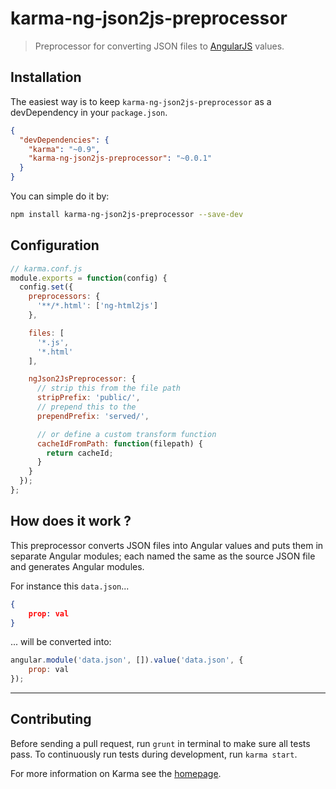 # karma-ng-json2js-preprocessor

> Preprocessor for converting JSON files to [AngularJS](http://angularjs.org/) values.

## Installation

The easiest way is to keep `karma-ng-json2js-preprocessor` as a devDependency in your `package.json`.
```json
{
  "devDependencies": {
    "karma": "~0.9",
    "karma-ng-json2js-preprocessor": "~0.0.1"
  }
}
```

You can simple do it by:
```bash
npm install karma-ng-json2js-preprocessor --save-dev
```

## Configuration
```js
// karma.conf.js
module.exports = function(config) {
  config.set({
    preprocessors: {
      '**/*.html': ['ng-html2js']
    },

    files: [
      '*.js',
      '*.html'
    ],

    ngJson2JsPreprocessor: {
      // strip this from the file path
      stripPrefix: 'public/',
      // prepend this to the
      prependPrefix: 'served/',

      // or define a custom transform function
      cacheIdFromPath: function(filepath) {
        return cacheId;
      }
    }
  });
};
```

## How does it work ?

This preprocessor converts JSON files into Angular values and puts them in separate Angular modules; each named the same
as the source JSON file and generates Angular modules.

For instance this `data.json`...
```json
{
    prop: val
}
```
... will be converted into:
```js
angular.module('data.json', []).value('data.json', {
    prop: val
});
```

----

## Contributing

Before sending a pull request, run `grunt` in terminal to make sure all tests pass. To continuously run tests
during development, run `karma start`.


For more information on Karma see the [homepage].


[homepage]: http://karma-runner.github.com
